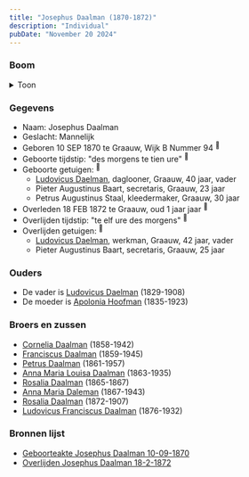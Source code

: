 ```yaml
---
title: "Josephus Daalman (1870-1872)"
description: "Individual"
pubDate: "November 20 2024"
---
```


### Boom
<details><summary>Toon</summary>

![test](https://www.plantuml.com/plantuml/svg/XP9RImCn48NVyoi6VV19s0l5RYb5MtUz85hmybgocx4DpIPB9cifql_ksAvQ4UnRc9mv-MPEpYb87zhQ25fgsqWlQoXbjPnxrrerSSPv25vQuYkqGIoqGgYqhmpkpbWtOGqrrYLwsfKee4SNrWsAFTVAI29u5m0mTbwXVrheQccHQ3YifRQZ4QHY8yG9JBTFaTXr7DsrohtfgYMub6XgQOz04jn4KPHa0CTvMlIACHk_lseqQWF3GIdBzQnq8HWSZ221XyaJn7rMNxU6mfwGbgqnCsdLhFAEg7ICmnrn3BVFzn1dKH-kl9JjYi4wcek6TsArX6ldNd_1z1cc6ETfdlu3ay7zmml3f3qsi06j9iB3HDbkXYn9_m0D1ojKIjivoz8OBlC9s_VEjbm5SyKH71izNuGr6kDMpBOHtV9EJpk5w0RuANITNE2h94t4rtEtZh1PRCEG-s6m1hw3F1mAUp_cKoOzYxucEXnB7ufy_DcJ_6n1dADL_7y_0000)
</details>

### Gegevens
- Naam: Josephus Daalman 
- Geslacht: Mannelijk
- Geboren 10 SEP 1870 te Graauw, Wijk B Nummer 94 <sup><a href="../s00389/" style="text-decoration:none" title="Geboorteakte Josephus Daalman 10-09-1870">:link:</a></sup>
- Geboorte tijdstip: "des morgens te tien ure" <sup><a href="../s00389/" style="text-decoration:none" title="Geboorteakte Josephus Daalman 10-09-1870">:link:</a></sup>
- Geboorte getuigen: <sup><a href="../s00389/" style="text-decoration:none" title="Geboorteakte Josephus Daalman 10-09-1870">:link:</a></sup>
  - [Ludovicus Daelman](../i00029/), daglooner, Graauw, 40 jaar, vader
  - Pieter Augustinus Baart, secretaris, Graauw, 23 jaar
  - Petrus Augustinus Staal, kleedermaker, Graauw, 30 jaar
- Overleden 18 FEB 1872 te Graauw, oud 1 jaar jaar <sup><a href="../s00390/" style="text-decoration:none" title="Overlijden Josephus Daalman 18-2-1872">:link:</a></sup>
- Overlijden tijdstip: "te elf ure des morgens" <sup><a href="../s00390/" style="text-decoration:none" title="Overlijden Josephus Daalman 18-2-1872">:link:</a></sup>
- Overlijden getuigen: <sup><a href="../s00390/" style="text-decoration:none" title="Overlijden Josephus Daalman 18-2-1872">:link:</a></sup>
  - [Ludovicus Daelman](../i00029/), werkman, Graauw, 42 jaar, vader
  - Pieter Augustinus Baart, secretaris, Graauw, 25 jaar

### Ouders
- De vader is [Ludovicus Daelman](../i00029/) (1829-1908)
- De moeder is [Apolonia Hoofman](../i00028/) (1835-1923)

### Broers en zussen
- [Cornelia Daalman](../i00226/) (1858-1942)
- [Franciscus Daalman](../i00227/) (1859-1945)
- [Petrus Daalman](../i00228/) (1861-1957)
- [Anna Maria Louisa Daalman](../i00229/) (1863-1935)
- [Rosalia Daalman](../i00230/) (1865-1867)
- [Anna Maria Daleman](../i00231/) (1867-1943)
- [Rosalia Daalman](../i00233/) (1872-1907)
- [Ludovicus Franciscus Daalman](../i00234/) (1876-1932)

### Bronnen lijst
- [Geboorteakte Josephus Daalman 10-09-1870](../s00389/)
- [Overlijden Josephus Daalman 18-2-1872](../s00390/)